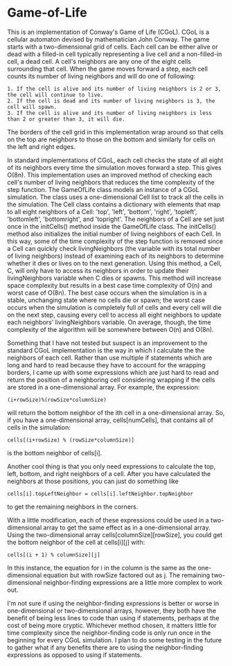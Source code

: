# Game-of-Life
This is an implementation of Conway's Game of Life (CGoL). CGoL is a cellular automaton devised by mathematician 
John Conway. The game starts with a two-dimensional grid of cells. Each cell can be either alive or dead with 
a filled-in cell typically representing a live cell and a non-filled-in cell, a dead cell. A cell's neighbors are any one 
of the eight cells surrounding that cell. When the game moves forward a step, each cell counts its number of living 
neighbors and will do one of following:

	1. If the cell is alive and its number of living neighbors is 2 or 3, the cell will continue to live.
	2. If the cell is dead and its number of living neighbors is 3, the cell will spawn.
	3. If the cell is alive and its number of living neighbors is less than 2 or greater than 3, it will die.

The borders of the cell grid in this implementation wrap around so that cells on the top are neighbors to those on the 
bottom and similarly for cells on the left and right edges.

In standard implementations of CGoL, each cell checks the state of all eight of its neighbors every time the simulation 
moves forward a step. This gives O(8n). This implementation uses an improved method of checking each cell's number of living 
neighbors that reduces the time complexity of the step function. The GameOfLife class models an instance of a CGoL simulation. 
The class uses a one-dimensional Cell list to track all the cells in the simulation. The Cell class contains a dictionary 
with elements that map to all eight neighbors of a Cell: 'top', 'left', 'bottom', 'right', 'topleft', 'bottomleft', 
'bottomright', and 'topright'. The neighbors of a Cell are set just once in the initCells() method inside the GameOfLife 
class. The initCells() method also initializes the initial number of living neighbors of each Cell. In this way, some of 
the time complexity of the step function is removed since a Cell can quickly check livingNeighbors (the variable with its 
total number of living neighbors) instead of examining each of its neighbors to determine whether it dies or lives on 
to the next generation. Using this method, a Cell, C, will only have to access its neighbors in order to update their 
livingNeighbors variable when C dies or spawns. This method will increase space complexity but results in a best 
case time complexity of O(n) and worst case of O(8n). The best case occurs when the simulation is in a stable, unchanging 
state where no cells die or spawn; the worst case occurs when the simulation is completely full of cells and every cell 
will die on the next step, causing every cell to access all eight neighbors to update each neighbors' livingNeighbors 
variable. On average, though, the time complexity of the algorithm will be somewhere between O(n) and O(8n).

Something that I have not tested but suspect is an improvement to the standard CGoL implementation is the way in 
which I calculate the the neighbors of each cell. Rather than use multiple if statements which are long and hard to read 
because they have to account for the wrapping borders, I came up with some expressions which are just hard to read and 
return the position of a neighboring cell considering wrapping if the cells are stored in a one-dimensional array. 
For example, the expression: 

	(i+rowSize)%(rowSize*columnSize) 

will return the bottom neighbor of the ith cell in a one-dimensional array. So, if you have a one-dimensional array, 
cells[numCells], that contains all of cells in the simulation:
		
	cells[(i+rowSize) % (rowSize*columnSize)]

is the bottom neighbor of cells[i].

Another cool thing is that you only need expressions to calculate the top, left, bottom, and right neighbors of a 
cell. After you have calculated the neighbors at those positions, you can just do something like 

	cells[i].topLeftNeighbor = cells[i].leftNeighbor.topNeighbor

to get the remaining neighbors in the corners. 

With a little modification, each of these expressions could be used in a two-dimensional array to get the same 
effect as in a one-dimensional array. Using the two-dimensional array cells[columnSize][rowSize], you could get the
bottom neighbor of the cell at cells[i][j] with:

	cells[(i + 1) % columnSize][j]

In this instance, the equation for i in the column is the same as the one-dimensional equation but with rowSize factored out as j. 
The remaining two-dimensional neighbor-finding expressions are a little more complex to work out.

I'm not sure if using the neighbor-finding expressions is better or worse in one-dimensional or two-dimensional arrays, 
however, they both have the benefit of being less lines to code than using if statements, perhaps at the cost of being more
cryptic. Whichever method chosen, it matters little for time complexity since the neighbor-finding code is only run once in the 
beginning for every CGoL simulation. I plan to do some testing in the future to gather what if any benefits there are to using
the neighbor-finding expressions as opposed to using if statements.
